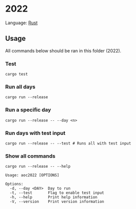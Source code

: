 # 2022
Language: [Rust](https://www.rust-lang.org/)

## Usage
All commands below should be ran in this folder (2022).

### Test
```console
cargo test
```

### Run all days
```console
cargo run --release
```

### Run a specific day
```console
cargo run --release -- --day <n>
```

### Run days with test input
```console
cargo run --release -- --test # Runs all with test input
```

### Show all commands
```console
cargo run --release -- --help

Usage: aoc2022 [OPTIONS]

Options:
  -d, --day <DAY>  Day to run
  -t, --test       Flag to enable test input
  -h, --help       Print help information
  -V, --version    Print version information
```

